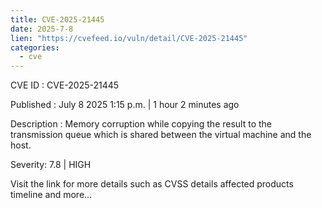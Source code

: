 ```yaml
--- 
title: CVE-2025-21445
date: 2025-7-8
lien: "https://cvefeed.io/vuln/detail/CVE-2025-21445"
categories:
  - cve
---
```


CVE ID : CVE-2025-21445

Published :  July 8
2025
1:15 p.m. | 1 hour
2 minutes ago

Description : Memory corruption while copying the result to the transmission queue which is shared between the virtual machine and the host.

Severity: 7.8 | HIGH

Visit the link for more details
such as CVSS details
affected products
timeline
and more...
